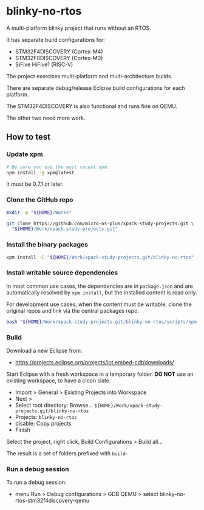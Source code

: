 # blinky-no-rtos

A multi-platform blinky project that runs without an RTOS.

It has separate build configurations for:

- STM32F4DISCOVERY (Cortex-M4)
- STM32F0DISCOVERY (Cortex-M0)
- SiFive HiFive1 (RISC-V)

The project exercises multi-platform and multi-architecture builds.

There are separate debug/release Eclipse build configurations for each
platform.

The STM32F4DISCOVERY is also functional and runs fine on QEMU.

The other two need more work.

## How to test

### Update xpm

```sh
# Be sure you use the most recent xpm.
npm install -g xpm@latest
```

It must be 0.7.1 or later.

### Clone the GitHub repo

```sh
mkdir -p "${HOME}/Works"

git clone https://github.com/micro-os-plus/xpack-study-projects.git \
  "${HOME}/Work/xpack-study-projects.git"
```

### Install the binary packages

```sh
xpm install -C "${HOME}/Work/xpack-study-projects.git/blinky-no-rtos"
```

### Install writable source dependencies

In most common use cases, the dependencies are in `package.json` and are
automatically resolved by `xpm install`, but the installed content
is read only.

For development use cases, when the content must be writable, clone
the original repos and link via the central packages repo.

```sh
bash "${HOME}/Work/xpack-study-projects.git/blinky-no-rtos/scripts/xpm-install-git.sh"
```

### Build

Download a new Eclipse from:

- https://projects.eclipse.org/projects/iot.embed-cdt/downloads/

Start Eclipse with a fresh workspace in a temporary folder. **DO NOT** use
an existing workspace, to have a clean slate.

- Import > General > Existing Projects into Workspace
- Next >
- Select root directory: Browse... `${HOME}/Work/xpack-study-projects.git/blinky-no-rtos`
- Projects: `blinky-no-rtos`
- disable: Copy projects
- Finish

Select the project, right click, Build Configurations > Build all...

The result is a set of folders prefixed with `build-`

### Run a debug session

To run a debug session:

- menu Run > Debug configurations > GDB QEMU > select blinky-no-rtos-stm32f4discovery-qemu
